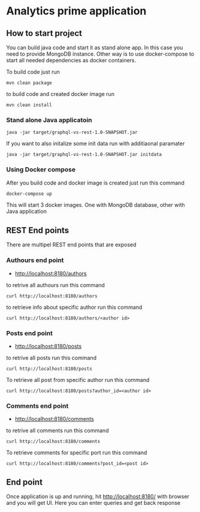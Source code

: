 # Analytics prime application

## How to start project

You can build java code and start it as stand alone app. In this case you need to provide MongoDB instance. Other way is to use docker-compose to start all needed dependencies as docker containers.

To build code just run 

```
mvn clean package

```

to build code and created docker image run 

```
mvn clean install
```


### Stand alone Java applicatoin 

```
java -jar target/graphql-vs-rest-1.0-SNAPSHOT.jar
```

If you want to also initalize some init data run with additiaonal paramater

```
java -jar target/graphql-vs-rest-1.0-SNAPSHOT.jar initdata

```

### Using Docker compose

After you build code and docker image is created just run this command

``` bash
docker-compose up
```

This will start 3 docker images. One with MongoDB database, other with Java application 


## REST End points

There are multipel REST end points that are exposed

### Authours end point
- [http://localhost:8180/authors](http://localhost:8180/authors)

to retrive all authours run this command
```
curl http://localhost:8180/authors
```

to retrieve info about specific author run this command

```
curl http://localhost:8180/authors/<author id>
```

### Posts end point
- [http://localhost:8180/posts](http://localhost:8180/posts)

to retrive all posts run this command

```
curl http://localhost:8180/posts
```

To retrieve all post from specific author run this command

```
curl http://localhost:8180/posts?author_id=<author id>
```

### Comments end point
- [http://localhost:8180/comments](http://localhost:8180/comments)

to retrive all comments run this command

```
curl http://localhost:8180/comments
```

To retrieve comments for specific port run this command

```
curl http://localhost:8180/comments?post_id=<post id>
```

##  End point

Once application is up and running, hit [http://localhost:8180/](http://localhost:8180/) with browser and you will get UI.
Here you can enter queries and get back response

